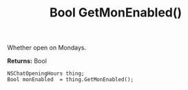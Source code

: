 ﻿---
uid: crmscript_ref_NSChatOpeningHours_GetMonEnabled
title: Bool GetMonEnabled()
intellisense: NSChatOpeningHours.GetMonEnabled
keywords: NSChatOpeningHours, GetMonEnabled
so.topic: reference
---

Whether open on Mondays.

**Returns:** Bool


```crmscript
NSChatOpeningHours thing;
Bool monEnabled  = thing.GetMonEnabled();
```


